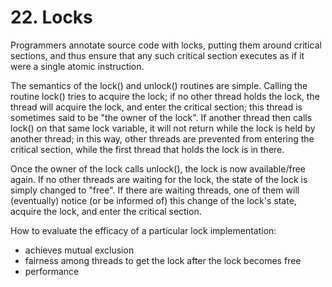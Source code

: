 # 22. Locks
Programmers annotate source code with locks, putting them around critical sections, and thus ensure that any such critical section executes as if it were a single atomic instruction.

The semantics of the lock() and unlock() routines are simple. Calling the routine lock() tries to acquire the lock; if no other thread holds the lock, the thread will acquire the lock, and enter the critical section; this thread is sometimes said to be "the owner of the lock". If another thread then calls lock() on that same lock variable, it will not return while the lock is held by another thread; in this way, other threads are prevented from entering the critical section, while the first thread that holds the lock is in there.

Once the owner of the lock calls unlock(), the lock is now available/free again. If no other threads are waiting for the lock, the state of the lock is simply changed to "free". If there are waiting threads, one of them will (eventually) notice (or be informed of) this change of the lock's state, acquire the lock, and enter the critical section.

How to evaluate the efficacy of a particular lock implementation:
- achieves mutual exclusion
- fairness among threads to get the lock after the lock becomes free
- performance
